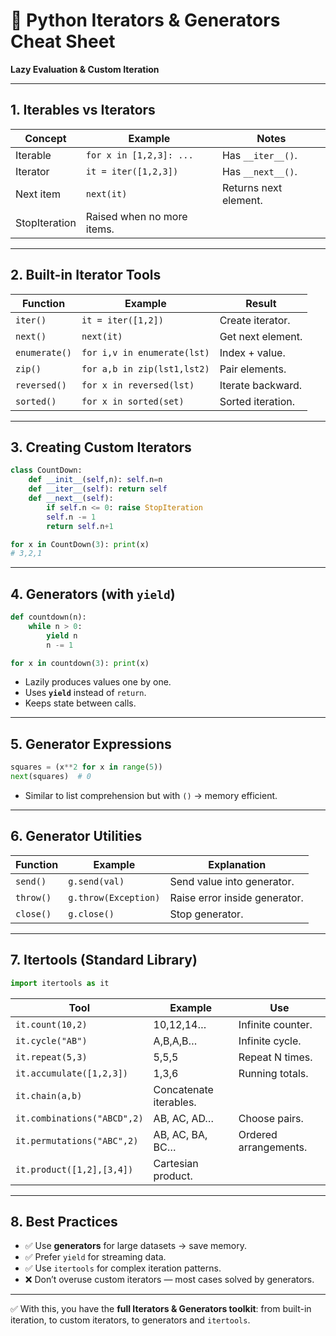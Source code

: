 


# 📘 Python Iterators & Generators Cheat Sheet

**Lazy Evaluation & Custom Iteration**

---

## 1. Iterables vs Iterators

| Concept       | Example                    | Notes                 |
| ------------- | -------------------------- | --------------------- |
| Iterable      | `for x in [1,2,3]: ...`    | Has `__iter__()`.     |
| Iterator      | `it = iter([1,2,3])`       | Has `__next__()`.     |
| Next item     | `next(it)`                 | Returns next element. |
| StopIteration | Raised when no more items. |                       |

---

## 2. Built-in Iterator Tools

| Function      | Example                     | Result            |
| ------------- | --------------------------- | ----------------- |
| `iter()`      | `it = iter([1,2])`          | Create iterator.  |
| `next()`      | `next(it)`                  | Get next element. |
| `enumerate()` | `for i,v in enumerate(lst)` | Index + value.    |
| `zip()`       | `for a,b in zip(lst1,lst2)` | Pair elements.    |
| `reversed()`  | `for x in reversed(lst)`    | Iterate backward. |
| `sorted()`    | `for x in sorted(set)`      | Sorted iteration. |

---

## 3. Creating Custom Iterators

```python
class CountDown:
    def __init__(self,n): self.n=n
    def __iter__(self): return self
    def __next__(self):
        if self.n <= 0: raise StopIteration
        self.n -= 1
        return self.n+1
```

```python
for x in CountDown(3): print(x)  
# 3,2,1
```

---

## 4. Generators (with `yield`)

```python
def countdown(n):
    while n > 0:
        yield n
        n -= 1

for x in countdown(3): print(x)
```

* Lazily produces values one by one.
* Uses **`yield`** instead of `return`.
* Keeps state between calls.

---

## 5. Generator Expressions

```python
squares = (x**2 for x in range(5))
next(squares)  # 0
```

* Similar to list comprehension but with `()` → memory efficient.

---

## 6. Generator Utilities

| Function  | Example              | Explanation                   |
| --------- | -------------------- | ----------------------------- |
| `send()`  | `g.send(val)`        | Send value into generator.    |
| `throw()` | `g.throw(Exception)` | Raise error inside generator. |
| `close()` | `g.close()`          | Stop generator.               |

---

## 7. Itertools (Standard Library)

```python
import itertools as it
```

| Tool                        | Example                | Use                   |
| --------------------------- | ---------------------- | --------------------- |
| `it.count(10,2)`            | 10,12,14…              | Infinite counter.     |
| `it.cycle("AB")`            | A,B,A,B…               | Infinite cycle.       |
| `it.repeat(5,3)`            | 5,5,5                  | Repeat N times.       |
| `it.accumulate([1,2,3])`    | 1,3,6                  | Running totals.       |
| `it.chain(a,b)`             | Concatenate iterables. |                       |
| `it.combinations("ABCD",2)` | AB, AC, AD…            | Choose pairs.         |
| `it.permutations("ABC",2)`  | AB, AC, BA, BC…        | Ordered arrangements. |
| `it.product([1,2],[3,4])`   | Cartesian product.     |                       |

---

## 8. Best Practices

* ✅ Use **generators** for large datasets → save memory.
* ✅ Prefer `yield` for streaming data.
* ✅ Use `itertools` for complex iteration patterns.
* ❌ Don’t overuse custom iterators — most cases solved by generators.

---

✅ With this, you have the **full Iterators & Generators toolkit**: from built-in iteration, to custom iterators, to generators and `itertools`.


